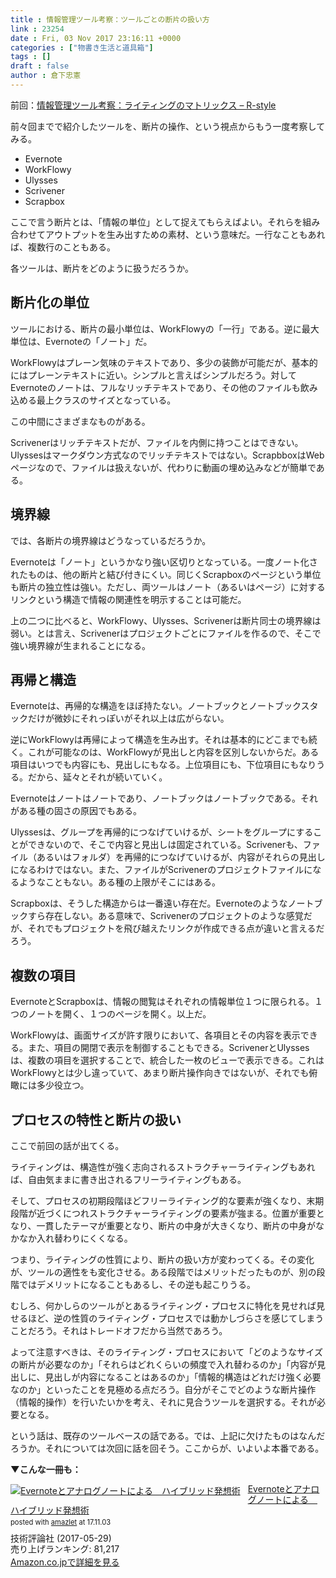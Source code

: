 ```yaml
---
title : 情報管理ツール考察：ツールごとの断片の扱い方
link : 23254
date : Fri, 03 Nov 2017 23:16:11 +0000
categories : ["物書き生活と道具箱"]
tags : []
draft : false
author : 倉下忠憲
---
```


前回：<a href="https://rashita.net/blog/?p=23246">情報管理ツール考察：ライティングのマトリックス – R-style</a>

前々回までで紹介したツールを、断片の操作、という視点からもう一度考察してみる。

<ul>
<li>    Evernote</li>
<li>    WorkFlowy</li>
<li>    Ulysses</li>
<li>    Scrivener</li>
<li>    Scrapbox</li>
</ul>

ここで言う断片とは、「情報の単位」として捉えてもらえばよい。それらを組み合わせてアウトプットを生み出すための素材、という意味だ。一行なこともあれば、複数行のこともある。

各ツールは、断片をどのように扱うだろうか。

<h2>断片化の単位</h2>

ツールにおける、断片の最小単位は、WorkFlowyの「一行」である。逆に最大単位は、Evernoteの「ノート」だ。

WorkFlowyはプレーン気味のテキストであり、多少の装飾が可能だが、基本的にはプレーンテキストに近い。シンプルと言えばシンプルだろう。対してEvernoteのノートは、フルなリッチテキストであり、その他のファイルも飲み込める最上クラスのサイズとなっている。

この中間にさまざまなものがある。

Scrivenerはリッチテキストだが、ファイルを内側に持つことはできない。Ulyssesはマークダウン方式なのでリッチテキストではない。ScrapbboxはWebページなので、ファイルは扱えないが、代わりに動画の埋め込みなどが簡単である。

<h2>境界線</h2>

では、各断片の境界線はどうなっているだろうか。

Evernoteは「ノート」というかなり強い区切りとなっている。一度ノート化されたものは、他の断片と結び付きにくい。同じくScrapboxのページという単位も断片の独立性は強い。ただし、両ツールはノート（あるいはページ）に対するリンクという構造で情報の関連性を明示することは可能だ。

上の二つに比べると、WorkFlowy、Ulysses、Scrivenerは断片同士の境界線は弱い。とは言え、Scrivenerはプロジェクトごとにファイルを作るので、そこで強い境界線が生まれることになる。

<h2>再帰と構造</h2>

Evernoteは、再帰的な構造をほぼ持たない。ノートブックとノートブックスタックだけが微妙にそれっぽいがそれ以上は広がらない。

逆にWorkFlowyは再帰によって構造を生み出す。それは基本的にどこまでも続く。これが可能なのは、WorkFlowyが見出しと内容を区別しないからだ。ある項目はいつでも内容にも、見出しにもなる。上位項目にも、下位項目にもなりうる。だから、延々とそれが続いていく。

Evernoteはノートはノートであり、ノートブックはノートブックである。それがある種の固さの原因でもある。

Ulyssesは、グループを再帰的につなげていけるが、シートをグループにすることができないので、そこで内容と見出しは固定されている。Scrivenerも、ファイル（あるいはフォルダ）を再帰的につなげていけるが、内容がそれらの見出しになるわけではない。また、ファイルがScrivenerのプロジェクトファイルになるようなこともない。ある種の上限がそこにはある。

Scrapboxは、そうした構造からは一番遠い存在だ。Evernoteのようなノートブックすら存在しない。ある意味で、Scrivenerのプロジェクトのような感覚だが、それでもプロジェクトを飛び越えたリンクが作成できる点が違いと言えるだろう。

<h2>複数の項目</h2>

EvernoteとScrapboxは、情報の閲覧はそれぞれの情報単位１つに限られる。１つのノートを開く、１つのページを開く。以上だ。

WorkFlowyは、画面サイズが許す限りにおいて、各項目とその内容を表示できる。また、項目の開閉で表示を制御することもできる。ScrivenerとUlyssesは、複数の項目を選択することで、統合した一枚のビューで表示できる。これはWorkFlowyとは少し違っていて、あまり断片操作向きではないが、それでも俯瞰には多少役立つ。

<h2>プロセスの特性と断片の扱い</h2>

ここで前回の話が出てくる。

ライティングは、構造性が強く志向されるストラクチャーライティングもあれば、自由気ままに書き出されるフリーライティングもある。

そして、プロセスの初期段階ほどフリーライティング的な要素が強くなり、末期段階が近づくにつれストラクチャーライティングの要素が強まる。位置が重要となり、一貫したテーマが重要となり、断片の中身が大きくなり、断片の中身がなかなか入れ替わりにくくなる。

つまり、ライティングの性質により、断片の扱い方が変わってくる。その変化が、ツールの適性をも変化させる。ある段階ではメリットだったものが、別の段階ではデメリットになることもあるし、その逆も起こりうる。

むしろ、何かしらのツールがとあるライティング・プロセスに特化を見せれば見せるほど、逆の性質のライティング・プロセスでは動かしづらさを感じてしまうことだろう。それはトレードオフだから当然であろう。

よって注意すべきは、そのライティング・プロセスにおいて「どのようなサイズの断片が必要なのか」「それらはどれくらいの頻度で入れ替わるのか」「内容が見出しに、見出しが内容になることはあるのか」「情報的構造はどれだけ強く必要なのか」といったことを見極める点だろう。自分がそこでどのような断片操作（情報的操作）を行いたいかを考え、それに見合うツールを選択する。それが必要となる。

という話は、既存のツールベースの話である。では、上記に欠けたものはなんだろうか。それについては次回に話を回そう。ここからが、いよいよ本番である。


<strong>▼こんな一冊も：</strong>

<div class="amazlet-box" style="margin-bottom:0px;"><div class="amazlet-image" style="float:left;margin:0px 12px 1px 0px;"><a href="http://www.amazon.co.jp/exec/obidos/ASIN/B0719S13KQ/rashita1000-22/ref=nosim/" name="amazletlink" target="_blank"><img src="https://images-fe.ssl-images-amazon.com/images/I/51iRTqdvRnL._SL160_.jpg" alt="Evernoteとアナログノートによる　ハイブリッド発想術" style="border: none;" /></a></div><div class="amazlet-info" style="line-height:120%; margin-bottom: 10px"><div class="amazlet-name" style="margin-bottom:10px;line-height:120%"><a href="http://www.amazon.co.jp/exec/obidos/ASIN/B0719S13KQ/rashita1000-22/ref=nosim/" name="amazletlink" target="_blank">Evernoteとアナログノートによる　ハイブリッド発想術</a><div class="amazlet-powered-date" style="font-size:80%;margin-top:5px;line-height:120%">posted with <a href="http://www.amazlet.com/" title="amazlet" target="_blank">amazlet</a> at 17.11.03</div></div><div class="amazlet-detail">技術評論社 (2017-05-29)<br />売り上げランキング: 81,217<br /></div><div class="amazlet-sub-info" style="float: left;"><div class="amazlet-link" style="margin-top: 5px"><a href="http://www.amazon.co.jp/exec/obidos/ASIN/B0719S13KQ/rashita1000-22/ref=nosim/" name="amazletlink" target="_blank">Amazon.co.jpで詳細を見る</a></div></div></div><div class="amazlet-footer" style="clear: left"></div></div>


